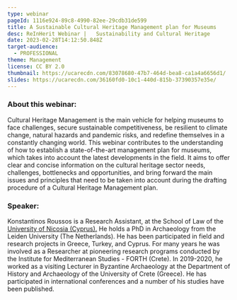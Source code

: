 ```yaml
---
type: webinar
pageId: 1116e924-89c8-4990-82ee-29cdb31de599
title: A Sustainable Cultural Heritage Management plan for Museums
desc: ReInHerit Webinar |   Sustainability and Cultural Heritage
date: 2023-02-28T14:12:50.848Z
target-audience:
  - PROFESSIONAL
theme: Management
license: CC BY 2.0
thumbnail: https://ucarecdn.com/83078680-47b7-464d-bea8-ca1a4a6656d1/
slides: https://ucarecdn.com/36160fd0-10c1-440d-815b-37390357e35e/
---
```

### About this webinar:

Cultural Heritage Management is the main vehicle for helping museums to face challenges, secure sustainable competitiveness, be resilient to climate change, natural hazards and pandemic risks, and redefine themselves in a constantly changing world. This webinar contributes to the understanding of how to establish a state-of-the-art management plan for museums, which takes into account the latest developments in the field. It aims to offer clear and concise information on the cultural heritage sector needs, challenges, bottlenecks and opportunities, and bring forward the main issues and principles that need to be taken into account during the drafting procedure of a Cultural Heritage Management plan. 

### Speaker:

Konstantinos Roussos is a Research Assistant, at the School of Law of the [University of Nicosia (Cyprus).](https://www.unic.ac.cy) He holds a PhD in Archaeology from the Leiden University (The Netherlands). He has been participated in field and research projects in Greece, Turkey, and Cyprus. For many years he was involved as a Researcher at pioneering research programs conducted by the Institute for Mediterranean Studies - FORTH (Crete). In 2019-2020, he worked as a visiting Lecturer in Byzantine Archaeology at the Department of History and Archaeology of the University of Crete (Greece). He has participated in international conferences and a number of his studies have been published.